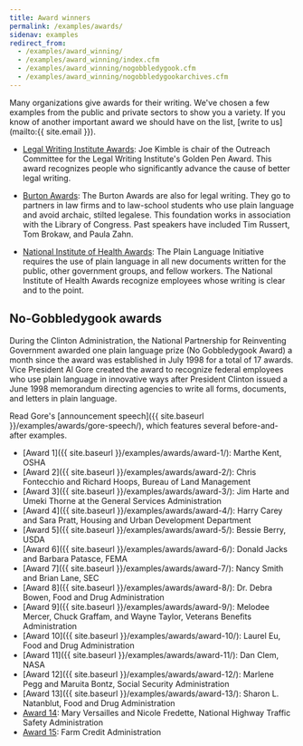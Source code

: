 ```yaml
---
title: Award winners
permalink: /examples/awards/
sidenav: examples
redirect_from:
  - /examples/award_winning/
  - /examples/award_winning/index.cfm
  - /examples/award_winning/nogobbledygook.cfm
  - /examples/award_winning/nogobbledygookarchives.cfm
---
```


Many organizations give awards for their writing. We've chosen a few examples from the public and private sectors to show you a variety. If you know of another important award we should have on the list, [write to us](mailto:{{ site.email }}).

* [Legal Writing Institute Awards](https://www.lwionline.org/awards): Joe Kimble is chair of the Outreach Committee for the Legal Writing Institute's Golden Pen Award. This award recognizes people who significantly advance the cause of better legal writing.

* [Burton Awards](https://www.burtonawards.com/awards/): The Burton Awards are also for legal writing. They go to partners in law firms and to law-school students who use plain language and avoid archaic, stilted legalese. This foundation works in association with the Library of Congress. Past speakers have included Tim Russert, Tom Brokaw, and Paula Zahn.

* [National Institute of Health Awards](https://www.nih.gov/institutes-nih/nih-office-director/office-communications-public-liaison/clear-communication/plain-language/awards-planning): The Plain Language Initiative requires the use of plain language in all new documents written for the public, other government groups, and fellow workers. The National Institute of Health Awards recognize employees whose writing is clear and to the point.

## No-Gobbledygook awards

During the Clinton Administration, the National Partnership for Reinventing Government awarded one plain language prize (No Gobbledygook Award) a month since the award was established in July 1998 for a total of 17 awards. Vice President Al Gore created the award to recognize federal employees who use plain language in innovative ways after President Clinton issued a June 1998 memorandum directing agencies to write all forms, documents, and letters in plain language.

Read Gore's [announcement speech]({{ site.baseurl }}/examples/awards/gore-speech/), which features several before-and-after examples.

* [Award 1]({{ site.baseurl }}/examples/awards/award-1/): Marthe Kent, OSHA
* [Award 2]({{ site.baseurl }}/examples/awards/award-2/): Chris Fontecchio and Richard Hoops, Bureau of Land Management
* [Award 3]({{ site.baseurl }}/examples/awards/award-3/): Jim Harte and Umeki Thorne at the General Services Administration
* [Award 4]({{ site.baseurl }}/examples/awards/award-4/): Harry Carey and Sara Pratt, Housing and Urban Development Department
* [Award 5]({{ site.baseurl }}/examples/awards/award-5/): Bessie Berry, USDA
* [Award 6]({{ site.baseurl }}/examples/awards/award-6/): Donald Jacks and Barbara Patasce, FEMA
* [Award 7]({{ site.baseurl }}/examples/awards/award-7/): Nancy Smith and Brian Lane, SEC
* [Award 8]({{ site.baseurl }}/examples/awards/award-8/): Dr. Debra Bowen, Food and Drug Administration
* [Award 9]({{ site.baseurl }}/examples/awards/award-9/): Melodee Mercer, Chuck Graffam, and Wayne Taylor, Veterans Benefits Administration
* [Award 10]({{ site.baseurl }}/examples/awards/award-10/): Laurel Eu, Food and Drug Administration
* [Award 11]({{ site.baseurl }}/examples/awards/award-11/): Dan Clem, NASA
* [Award 12]({{ site.baseurl }}/examples/awards/award-12/): Marlene Pegg and Maruita Bontz, Social Security Administration
* [Award 13]({{ site.baseurl }}/examples/awards/award-13/): Sharon L. Natanblut, Food and Drug Administration
* [Award 14](https://one.nhtsa.gov/nhtsa/announce/press/1999/pr030599.html): Mary Versailles and Nicole Fredette, National Highway Traffic Safety Administration
* [Award 15](https://www.gpo.gov/fdsys/pkg/FR-1999-08-02/pdf/99-19584.pdf): Farm Credit Administration
